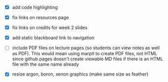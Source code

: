 - [x] add code highlighting
- [x] fix links on resources page
- [x] fix links on credits for week 2 slides
- [x] add static blackboard link to navigation
- [ ] include PDF files on lecture pages (so students can view notes as well as PDF). This would mean using marpit to create PDF files, not HTML since github pages doesn't create viewable MD files if there is an HTML file with the same name already
- [x] resize argon, boron, xenon graphics (make same size as feather)

